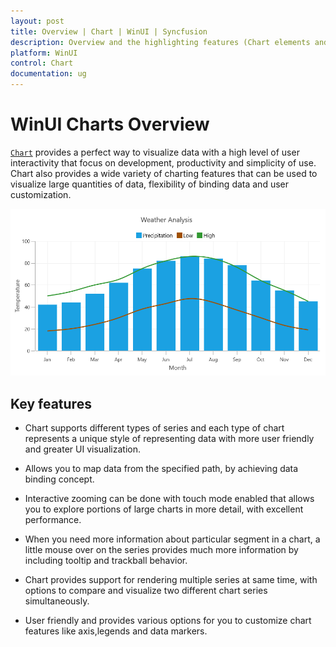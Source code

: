 ```yaml
---
layout: post
title: Overview | Chart | WinUI | Syncfusion
description: Overview and the highlighting features (Chart elements and interactive features) of the WinUI Chart control.
platform: WinUI
control: Chart
documentation: ug
---
```


# WinUI Charts Overview

[`Chart`](https://help.syncfusion.com/cr/winui/Syncfusion.UI.Xaml.Charts.SfChart.html) provides a perfect way to visualize data with a high level of user interactivity that focus on development, productivity and simplicity of use. Chart also provides a wide variety of charting features that can be used to visualize large quantities of data, flexibility of binding data and user customization. 

![Overview of WinUI Chart](Overview_images/chart_overview.png)

## Key features

* Chart supports different types of series and each type of chart represents a unique style of representing data with more user friendly and greater UI visualization.

* Allows you to map data from the specified path, by achieving data binding concept.

* Interactive zooming can be done with touch mode enabled that allows you to explore portions of large charts in more detail, with excellent performance.

* When you need more information about particular segment in a chart, a little mouse over on the series provides much more information by including tooltip and trackball behavior.

* Chart provides support for rendering multiple series at same time, with options to compare and visualize two different chart series simultaneously.

* User friendly and provides various options for you to customize chart features like axis,legends and data markers.

